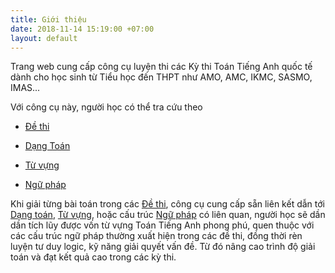 ```yaml
---
title: Giới thiệu
date: 2018-11-14 15:19:00 +07:00
layout: default
---
```


Trang web cung cấp công cụ luyện thi các Kỳ thi Toán Tiếng Anh quốc tế dành cho học sinh từ Tiểu học đến THPT như AMO, AMC, IKMC, SASMO, IMAS...

Với công cụ này, người học có thể tra cứu theo

* [Đề thi  ](dethi.html)

* [Dạng Toán](dangtoan.html)

* [Từ vựng](tuvung.html)

* [Ngữ pháp](nguphap.html)

Khi giải từng bài toán trong các [Đề thi](dethi.html), công cụ cung cấp sẵn liên kết dẫn tới [Dạng toán](dangtoan.html), [Từ vựng](tuvung.html), hoặc cấu trúc [Ngữ pháp](nguphap.html) có liên quan, người học sẽ dần dần tích lũy được vốn từ vựng Toán Tiếng Anh phong phú, quen thuộc với các cấu trúc ngữ pháp thường xuất hiện trong các đề thi, đồng thời rèn luyện tư duy logic, kỹ năng giải quyết vấn đề. Từ đó nâng cao trình độ giải toán và đạt kết quả cao trong các kỳ thi.